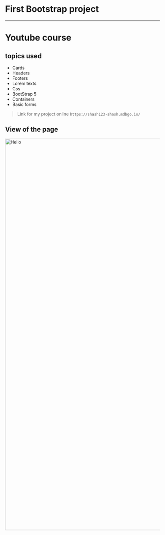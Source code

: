 # First Bootstrap project
---

# Youtube course
## topics used
* Cards
* Headers
* Footers
* Lorem texts
* Css
* BootStrap 5
* Containers
* Basic forms

> Link for my project online `https://shash123-shash.mdbgo.io/`


## View of the page


<img width="1270" alt="Hello" src="https://user-images.githubusercontent.com/113284947/211128090-23a87983-1e1a-44b9-8c58-609d867e8096.png">

